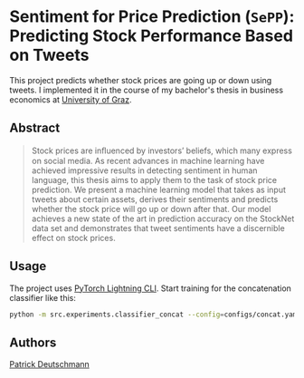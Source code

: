 # Sentiment for Price Prediction (`SePP`): Predicting Stock Performance Based on Tweets

This project predicts whether stock prices are going up or down using tweets. I implemented it in the course of my bachelor's thesis in business economics at [University of Graz](http://uni-graz.at/en/).

## Abstract

> Stock prices are inﬂuenced by investors’ beliefs, which many express on social media. As recent advances in machine learning have achieved impressive results in detecting sentiment in human language, this thesis aims to apply them to the task of stock price prediction. We present a machine learning model that takes as input tweets about certain assets, derives their sentiments and predicts whether the stock price will go up or down after that. Our model achieves a new state of the art in prediction accuracy on the StockNet data set and demonstrates that tweet sentiments have a discernible effect on stock prices.

## Usage

The project uses [PyTorch Lightning CLI](https://pytorch-lightning.readthedocs.io/en/stable/common/lightning_cli.html). Start training for the concatenation classifier like this:

```bash
python -m src.experiments.classifier_concat --config=configs/concat.yaml
```

## Authors
[Patrick Deutschmann](mailto:patrick@deutschmann.xyz)